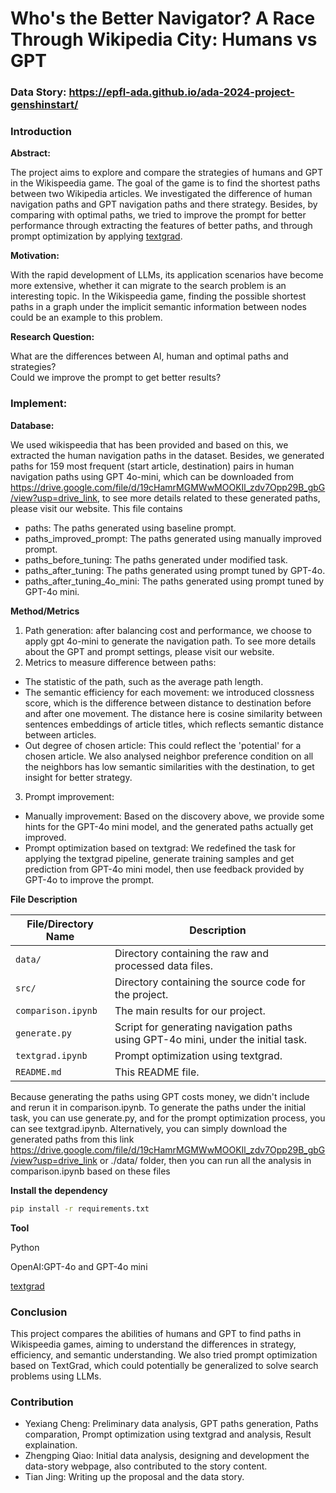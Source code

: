 # Who's the Better Navigator? A Race Through Wikipedia City: Humans vs GPT

### Data Story: https://epfl-ada.github.io/ada-2024-project-genshinstart/
### Introduction

**Abstract:**

The project aims to explore and compare the strategies of humans and GPT in the Wikispeedia game. The goal of the game is to find the shortest paths between two Wikipedia articles. We investigated the difference of human navigation paths and GPT navigation paths and there strategy. Besides, by comparing with optimal paths, we tried to improve the prompt for better performance through extracting the features of better paths, and through prompt optimization by applying [textgrad](https://arxiv.org/abs/2406.07496).

**Motivation:**

With the rapid development of LLMs, its application scenarios have become more extensive, whether it can migrate to the search problem is an interesting topic. In the Wikispeedia game, finding the possible shortest paths in a graph under the implicit semantic information between nodes could be an example to this problem.

**Research Question:**

What are the differences between AI, human and optimal paths and strategies?  
Could we improve the prompt to get better results?

### Implement: 

**Database:**

We used wikispeedia that has been provided and based on this, we extracted the human navigation paths in the dataset. Besides, we generated paths for 159 most frequent (start article, destination) pairs in human navigation paths using GPT 4o-mini, which can be downloaded from https://drive.google.com/file/d/19cHamrMGMWwMOOKIl_zdv7Opp29B_gbG/view?usp=drive_link, to see more details related to these generated paths, please visit our website.
This file contains
- paths: The paths generated using baseline prompt.
- paths_improved_prompt: The paths generated using manually improved prompt.
- paths_before_tuning: The paths generated under modified task.
- paths_after_tuning: The paths generated using prompt tuned by GPT-4o.
- paths_after_tuning_4o_mini: The paths generated using prompt tuned by GPT-4o mini.

**Method/Metrics**

1. Path generation: after balancing cost and performance, we choose to apply gpt 4o-mini to generate the navigation path. To see more details about the GPT and prompt settings, please visit our website.
2. Metrics to measure difference between paths: 
- The statistic of the path, such as the average path length. 
- The semantic efficiency for each movement: we introduced clossness score, which is the difference between distance to destination before and after one movement. The distance here is cosine similarity between sentences embeddings of article titles, which reflects semantic distance between articles.
- Out degree of chosen article: This could reflect the 'potential' for a chosen article. We also analysed neighbor preference condition on all the neighbors has low semantic similarities with the destination, to get insight for better strategy.
3. Prompt improvement: 
- Manually improvement: Based on the discovery above, we provide some hints for the GPT-4o mini model, and the generated paths actually get improved.
- Prompt optimization based on textgrad: We redefined the task for applying the textgrad pipeline, generate training samples and get prediction from GPT-4o mini model, then use feedback provided by GPT-4o to improve the prompt.

**File Description**

| File/Directory Name         | Description                                                                 |
| --------------------------- | --------------------------------------------------------------------------- |
| `data/`                     | Directory containing the raw and processed data files.                      |
| `src/`                      | Directory containing the source code for the project.                       |
| `comparison.ipynb`          | The main results for our project. |
| `generate.py`          | Script for generating navigation paths using GPT-4o mini, under the initial task. |
| `textgrad.ipynb`          | Prompt optimization using textgrad. |
| `README.md`                 | This README file.                                                           |

Because generating the paths using GPT costs money, we didn't include and rerun it in comparison.ipynb. To generate the paths under the initial task, you can use generate.py, and for the prompt optimization process, you can see textgrad.ipynb. Alternatively, you can simply download the generated paths from this link https://drive.google.com/file/d/19cHamrMGMWwMOOKIl_zdv7Opp29B_gbG/view?usp=drive_link or ./data/ folder, then you can run all the analysis in comparison.ipynb based on these files

**Install the dependency**
```bash
pip install -r requirements.txt
```

**Tool**

Python

OpenAI:GPT-4o and GPT-4o mini

[textgrad](https://arxiv.org/abs/2406.07496)
       

### Conclusion

This project compares the abilities of humans and GPT to find paths in Wikispeedia games, aiming to understand the differences in strategy, efficiency, and semantic understanding. We also tried prompt optimization based on TextGrad, which could potentially be generalized to solve search problems using LLMs.

### Contribution
- Yexiang Cheng: Preliminary data analysis, GPT paths generation, Paths comparation, Prompt optimization using textgrad and analysis, Result explaination.
- Zhengping Qiao: Initial data analysis, designing and development the data-story webpage, also contributed to the story content.
- Tian Jing: Writing up the proposal and the data story.

